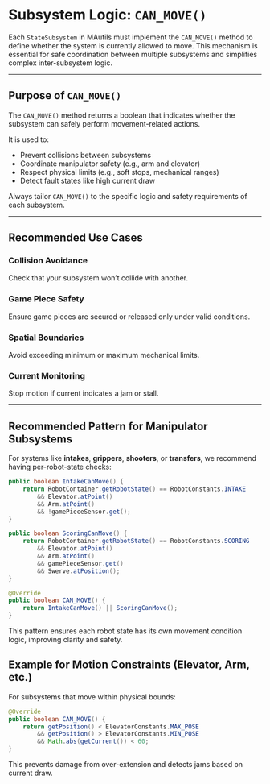 # Subsystem Logic: `CAN_MOVE()`

Each `StateSubsystem` in MAutils must implement the `CAN_MOVE()` method to define whether the system is currently allowed to move. This mechanism is essential for safe coordination between multiple subsystems and simplifies complex inter-subsystem logic.

---

## Purpose of `CAN_MOVE()`

The `CAN_MOVE()` method returns a boolean that indicates whether the subsystem can safely perform movement-related actions.

It is used to:

* Prevent collisions between subsystems
* Coordinate manipulator safety (e.g., arm and elevator)
* Respect physical limits (e.g., soft stops, mechanical ranges)
* Detect fault states like high current draw

Always tailor `CAN_MOVE()` to the specific logic and safety requirements of each subsystem.

---

## Recommended Use Cases

###  Collision Avoidance

Check that your subsystem won’t collide with another.

###  Game Piece Safety

Ensure game pieces are secured or released only under valid conditions.

###  Spatial Boundaries

Avoid exceeding minimum or maximum mechanical limits.

###  Current Monitoring

Stop motion if current indicates a jam or stall.

---

## Recommended Pattern for Manipulator Subsystems

For systems like **intakes**, **grippers**, **shooters**, or **transfers**, we recommend having per-robot-state checks:

```java
public boolean IntakeCanMove() {
    return RobotContainer.getRobotState() == RobotConstants.INTAKE
        && Elevator.atPoint()
        && Arm.atPoint()
        && !gamePieceSensor.get();
}

public boolean ScoringCanMove() {
    return RobotContainer.getRobotState() == RobotConstants.SCORING
        && Elevator.atPoint()
        && Arm.atPoint()
        && gamePieceSensor.get()
        && Swerve.atPosition();
}

@Override
public boolean CAN_MOVE() {
    return IntakeCanMove() || ScoringCanMove();
}
```

This pattern ensures each robot state has its own movement condition logic, improving clarity and safety.



## Example for Motion Constraints (Elevator, Arm, etc.)

For subsystems that move within physical bounds:

```java
@Override
public boolean CAN_MOVE() {
    return getPosition() < ElevatorConstants.MAX_POSE
        && getPosition() > ElevatorConstants.MIN_POSE
        && Math.abs(getCurrent()) < 60;
}
```

This prevents damage from over-extension and detects jams based on current draw.




